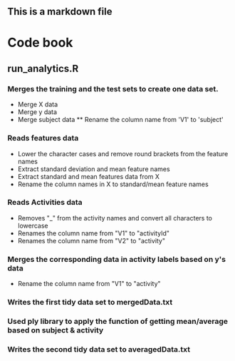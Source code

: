 ## This is a markdown file

# Code book
## run_analytics.R
### Merges the training and the test sets to create one data set.
* Merge X data
* Merge y data
* Merge subject data
** Rename the column name from 'V1' to 'subject'   

### Reads features data 
* Lower the character cases and remove round brackets from the feature names    
* Extract standard deviation and mean feature names  
* Extract standard and mean features data from X  
* Rename the column names in X to standard/mean feature names  
  
### Reads Activities data  
* Removes "_" from the activity names and convert all characters to lowercase  
* Renames the column name from "V1" to "activityId"  
* Renames the column name from "V2" to "activity"
  
### Merges the corresponding data in activity labels based on y's data  
* Rename the column name from "V1" to "activity"  
  
### Writes the first tidy data set to mergedData.txt
### Used ply library to apply the function of getting mean/average based on subject & activity
### Writes the second tidy data set to averagedData.txt

